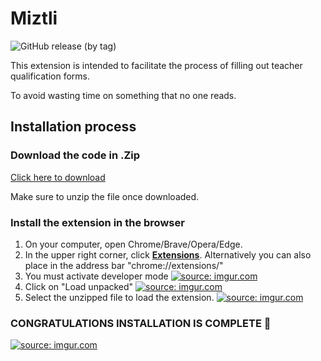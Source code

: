 # Miztli
![GitHub release (by tag)](https://img.shields.io/github/downloads/galexbh/miztli/v1.0.0/total)

This extension is intended to facilitate the process of filling out teacher qualification forms.

To avoid wasting time on something that no one reads.

## Installation process

### Download the code in .Zip
[Click here to download](https://github.com/galexbh/miztli/releases/download/v1.0.0/miztli.zip)

Make sure to unzip the file once downloaded.

### Install the extension in the browser
1. On your computer, open Chrome/Brave/Opera/Edge.
2. In the upper right corner, click [**Extensions**](chrome://extensions).
   Alternatively you can also place in the address bar "chrome://extensions/"
4. You must activate developer mode
<a href="https://imgur.com/e3c2reC"><img src="https://i.imgur.com/e3c2reC.png" title="source: imgur.com" /></a>
5. Click on "Load unpacked"
   <a href="https://imgur.com/0RvJCh1"><img src="https://i.imgur.com/0RvJCh1.png" title="source: imgur.com" /></a>
7. Select the unzipped file to load the extension.
<a href="https://imgur.com/b3mOF8I"><img src="https://i.imgur.com/b3mOF8I.jpg" title="source: imgur.com" /></a>

### CONGRATULATIONS INSTALLATION IS COMPLETE 🎉

<a href="https://imgur.com/Uu2zMmI"><img src="https://i.imgur.com/Uu2zMmI.png" title="source: imgur.com" /></a>

